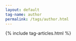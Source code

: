 ```yaml
---
layout: default
tag-name: author
permalink: /tags/author.html
---
```


{% include tag-articles.html %}

